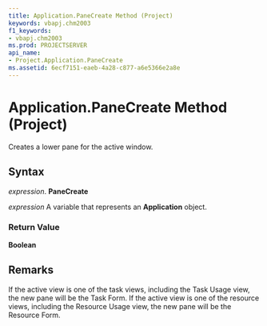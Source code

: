 ```yaml
---
title: Application.PaneCreate Method (Project)
keywords: vbapj.chm2003
f1_keywords:
- vbapj.chm2003
ms.prod: PROJECTSERVER
api_name:
- Project.Application.PaneCreate
ms.assetid: 6ecf7151-eaeb-4a28-c877-a6e5366e2a8e
---
```



# Application.PaneCreate Method (Project)

Creates a lower pane for the active window.


## Syntax

 _expression_. **PaneCreate**

 _expression_ A variable that represents an **Application** object.


### Return Value

 **Boolean**


## Remarks

If the active view is one of the task views, including the Task Usage view, the new pane will be the Task Form. If the active view is one of the resource views, including the Resource Usage view, the new pane will be the Resource Form.


